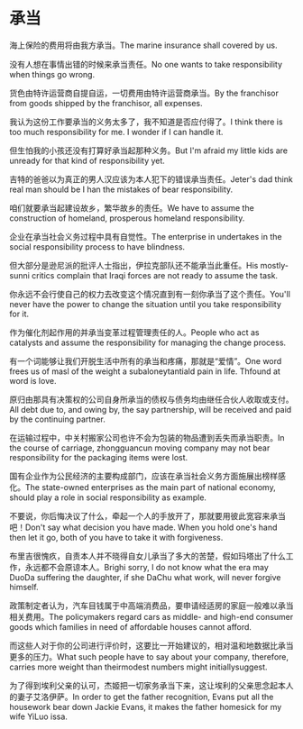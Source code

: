 # 承当

<p><span class="chinese">海上保险的费用将由我方承当。</span><span class="english">The marine insurance shall covered by us.</span></p>

<p><span class="chinese">没有人想在事情出错的时候来承当责任。</span><span class="english">No one wants to take responsibility when things go wrong.</span></p>

<p><span class="chinese">货色由特许运营商自提自运，一切费用由特许运营商承当。</span><span class="english">By the franchisor from goods shipped by the franchisor, all expenses.</span></p>

<p><span class="chinese">我认为这份工作要承当的义务太多了，我不知道是否应付得了。</span><span class="english">I think there is too much responsibility for me. I wonder if I can handle it.</span></p>

<p><span class="chinese">但生怕我的小孩还没有打算好承当起那种义务。</span><span class="english">But I'm afraid my little kids are unready for that kind of responsibility yet.</span></p>

<p><span class="chinese">吉特的爸爸以为真正的男人汉应该为本人犯下的错误承当责任。</span><span class="english">Jeter's dad think real man should be I han the mistakes of bear responsibility.</span></p>

<p><span class="chinese">咱们就要承当起建设故乡，繁华故乡的责任。</span><span class="english">We have to assume the construction of homeland, prosperous homeland responsibility.</span></p>

<p><span class="chinese">企业在承当社会义务过程中具有自觉性。</span><span class="english">The enterprise in undertakes in the social responsibility process to have blindness.</span></p>

<p><span class="chinese">但大部分是逊尼派的批评人士指出，伊拉克部队还不能承当此重任。</span><span class="english">His mostly-sunni critics complain that Iraqi forces are not ready to assume the task.</span></p>

<p><span class="chinese">你永远不会行使自己的权力去改变这个情况直到有一刻你承当了这个责任。</span><span class="english">You'll never have the power to change the situation until you take responsibility for it.</span></p>

<p><span class="chinese">作为催化剂起作用的并承当变革过程管理责任的人。</span><span class="english">People who act as catalysts and assume the responsibility for managing the change process.</span></p>

<p><span class="chinese">有一个词能够让我们开脱生活中所有的承当和疼痛，那就是“爱情”。</span><span class="english">One word frees us of masl of the weight a subaloneytantiald pain in life. Thfound at word is love.</span></p>

<p><span class="chinese">原归由那具有决策权的公司自身所承当的债权与债务均由继任合伙人收取或支付。</span><span class="english">All debt due to, and owing by, the say partnership, will be received and paid by the continuing partner.</span></p>

<p><span class="chinese">在运输过程中，中关村搬家公司也许不会为包装的物品遭到丢失而承当职责。</span><span class="english">In the course of carriage, zhongguancun moving company may not bear responsibility for the packaging items were lost.</span></p>

<p><span class="chinese">国有企业作为公民经济的主要构成部门，应该在承当社会义务方面施展出榜样感化。</span><span class="english">The state-owned enterprises as the main part of national economy, should play a role in social responsibility as example.</span></p>

<p><span class="chinese">不要说，你后悔决议了什么，牵起一个人的手放开了，那就要用彼此宽容来承当吧！</span><span class="english">Don't say what decision you have made. When you hold one's hand then let it go, both of you have to take it with forgiveness.</span></p>

<p><span class="chinese">布里吉很愧疚，自责本人并不晓得自女儿承当了多大的苦楚，假如玛塔出了什么工作，永远都不会原谅本人。</span><span class="english">Brighi sorry, I do not know what the era may DuoDa suffering the daughter, if she DaChu what work, will never forgive himself.</span></p>

<p><span class="chinese">政策制定者认为，汽车目钱属于中高端消费品，要申请经适房的家庭一般难以承当相关费用。</span><span class="english">The policymakers regard cars as middle- and high-end consumer goods which families in need of affordable houses cannot afford.</span></p>

<p><span class="chinese">而这些人对于你的公司进行评价时，这要比一开始建议的，相对温和地数据比承当更多的压力。</span><span class="english">What such people have to say about your company, therefore, carries more weight than theirmodest numbers might initiallysuggest.</span></p>

<p><span class="chinese">为了得到埃利父亲的认可，杰姬把一切家务承当下来，这让埃利的父亲思念起本人的妻子艾洛伊萨。</span><span class="english">In order to get the father recognition, Evans put all the housework bear down Jackie Evans, it makes the father homesick for my wife YiLuo issa.</span></p>

